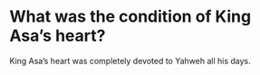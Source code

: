 # What was the condition of King Asa’s heart?

King Asa’s heart was completely devoted to Yahweh all his days.
